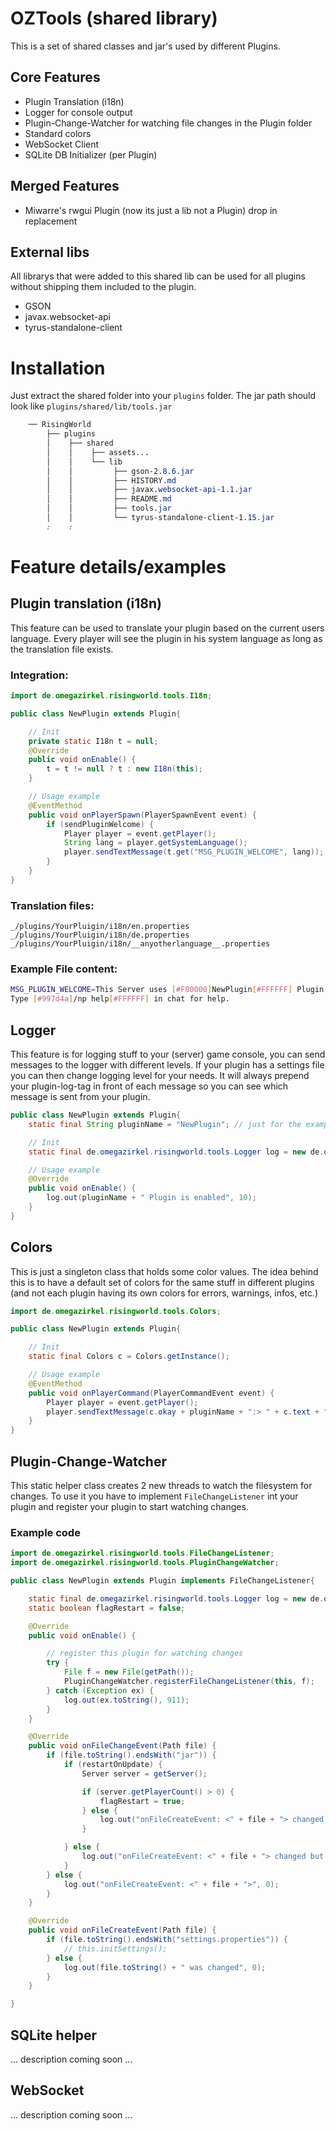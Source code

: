 # OZTools (shared library)
This is a set of shared classes and jar's used by different Plugins.

## Core Features
- Plugin Translation (i18n)
- Logger for console output
- Plugin-Change-Watcher for watching file changes in the Plugin folder
- Standard colors
- WebSocket Client
- SQLite DB Initializer (per Plugin)

## Merged Features
- Miwarre's rwgui Plugin (now its just a lib not a Plugin) drop in replacement

## External libs
All librarys that were added to this shared lib can be used for all plugins without shipping them included to the plugin.
- GSON
- javax.websocket-api
- tyrus-standalone-client

# Installation
Just extract the shared folder into your `plugins` folder. The jar path should look like `plugins/shared/lib/tools.jar`

```css
    ── RisingWorld
        ├── plugins
        │    ├── shared
        │    │    ├── assets...
        │    │    └── lib
        │    │         ├── gson-2.8.6.jar
        │    │         ├── HISTORY.md
        │    │         ├── javax.websocket-api-1.1.jar
        │    │         ├── README.md
        │    │         ├── tools.jar
        │    │         └── tyrus-standalone-client-1.15.jar
        :    :
```

# Feature details/examples

## Plugin translation (i18n)
This feature can be used to translate your plugin based on the current users language. Every player will see the plugin in his system language as long as the translation file exists.
### Integration:

```java
import de.omegazirkel.risingworld.tools.I18n;

public class NewPlugin extends Plugin{

    // Init
    private static I18n t = null;
    @Override
	public void onEnable() {
		t = t != null ? t : new I18n(this);
    }

    // Usage example
    @EventMethod
	public void onPlayerSpawn(PlayerSpawnEvent event) {
		if (sendPluginWelcome) {
			Player player = event.getPlayer();
			String lang = player.getSystemLanguage();
			player.sendTextMessage(t.get("MSG_PLUGIN_WELCOME", lang));
		}
	}
}
```

### Translation files:
```
_/plugins/YourPluigin/i18n/en.properties
_/plugins/YourPluigin/i18n/de.properties
_/plugins/YourPluigin/i18n/__anyotherlanguage__.properties

```

### Example File content:
```bash
MSG_PLUGIN_WELCOME=This Server uses [#F00000]NewPlugin[#FFFFFF] Plugin.\n\
Type [#997d4a]/np help[#FFFFFF] in chat for help.
```

## Logger
This feature is for logging stuff to your (server) game console, you can send messages to the logger with different levels. If your plugin has a settings file you can then change logging level for your needs. It will always prepend your plugin-log-tag in front of each message so you can see which message is sent from your plugin.

```java
public class NewPlugin extends Plugin{
    static final String pluginName = "NewPlugin"; // just for the example

    // Init
    static final de.omegazirkel.risingworld.tools.Logger log = new de.omegazirkel.risingworld.tools.Logger("[YOURTAG]");

    // Usage example
    @Override
	public void onEnable() {
		log.out(pluginName + " Plugin is enabled", 10);
	}
}
```

## Colors
This is just a singleton class that holds some color values. The idea behind this is to have a default set of colors for the same stuff in different plugins (and not each plugin having its own colors for errors, warnings, infos, etc.)

```java
import de.omegazirkel.risingworld.tools.Colors;

public class NewPlugin extends Plugin{

    // Init
    static final Colors c = Colors.getInstance();

    // Usage example
	@EventMethod
	public void onPlayerCommand(PlayerCommandEvent event) {
        Player player = event.getPlayer();
        player.sendTextMessage(c.okay + pluginName + ":> " + c.text + "Your command was successfully ignored!");
    }
}
```



## Plugin-Change-Watcher
This static helper class creates 2 new threads to watch the filesystem for changes. To use it you have to implement `FileChangeListener` int your plugin and register your plugin to start watching changes.

### Example code
```java
import de.omegazirkel.risingworld.tools.FileChangeListener;
import de.omegazirkel.risingworld.tools.PluginChangeWatcher;

public class NewPlugin extends Plugin implements FileChangeListener{

    static final de.omegazirkel.risingworld.tools.Logger log = new de.omegazirkel.risingworld.tools.Logger("[MY.Plugin]");
	static boolean flagRestart = false;

    @Override
	public void onEnable() {

        // register this plugin for watching changes
		try {
			File f = new File(getPath());
			PluginChangeWatcher.registerFileChangeListener(this, f);
		} catch (Exception ex) {
			log.out(ex.toString(), 911);
		}
    }

    @Override
	public void onFileChangeEvent(Path file) {
		if (file.toString().endsWith("jar")) {
			if (restartOnUpdate) {
				Server server = getServer();

				if (server.getPlayerCount() > 0) {
					flagRestart = true;
				} else {
					log.out("onFileCreateEvent: <" + file + "> changed, restarting now (no players online)", 100);
				}

			} else {
				log.out("onFileCreateEvent: <" + file + "> changed but restartOnUpdate is false", 0);
			}
		} else {
			log.out("onFileCreateEvent: <" + file + ">", 0);
		}
	}

	@Override
	public void onFileCreateEvent(Path file) {
		if (file.toString().endsWith("settings.properties")) {
			// this.initSettings();
		} else {
			log.out(file.toString() + " was changed", 0);
		}
	}

}

```

## SQLite helper
... description coming soon ...

## WebSocket
... description coming soon ...
